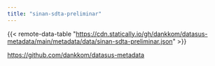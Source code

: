 ```yaml
---
title: "sinan-sdta-preliminar"
---
```


{{< remote-data-table "https://cdn.statically.io/gh/dankkom/datasus-metadata/main/metadata/data/sinan-sdta-preliminar.json" >}}

https://github.com/dankkom/datasus-metadata
